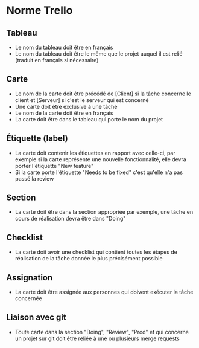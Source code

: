 # Norme Trello

## Tableau
- Le nom du tableau doit être en français
- Le nom du tableau doit être le même que le projet auquel il est relié (traduit en français si nécessaire)

## Carte
 - Le nom de la carte doit être précédé de [Client] si la tâche concerne le client et [Serveur] si c'est le serveur qui est concerné
 - Une carte doit être exclusive à une tâche
 - Le nom de la carte doit être en français
 - La carte doit être dans le tableau qui porte le nom du projet

## Étiquette (label)
- La carte doit contenir les étiquettes en rapport avec celle-ci, par exemple si la carte représente une nouvelle fonctionnalité, elle devra porter l'étiquette "New feature"
- Si la carte porte l'étiquette "Needs to be fixed" c'est qu'elle n'a pas passé la review

## Section
- La carte doit être dans la section appropriée par exemple, une tâche en cours de réalisation devra être dans "Doing"

## Checklist
- La carte doit avoir une checklist qui contient toutes les étapes de réalisation de la tâche donnée le plus précisément possible

## Assignation
- La carte doit être assignée aux personnes qui doivent exécuter la tâche concernée

## Liaison avec git
- Toute carte dans la section "Doing", "Review", "Prod" et qui concerne un projet sur git doit être reliée à une ou plusieurs merge requests